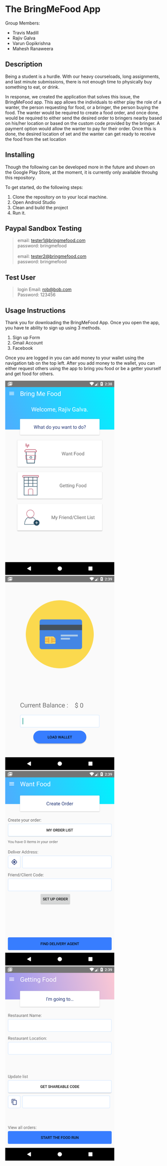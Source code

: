 # The BringMeFood App
Group Members:
- Travis Madill
- Rajiv Galva
- Varun Gopikrishna
- Mahesh Ranaweera

## Description
Being a student is a hurdle. With our heavy courseloads, long assignments, and last minute submissions, there is not enough time to physically buy
something to eat, or drink. 

In response, we created the application that solves this issue, the BringMeFood app. This app allows the individuals to either play the role of a wanter, the person requesting for food, or a bringer, the person buying the food. The wanter would be required to create a food order, and once done, would be required to either send the desired order to bringers nearby based on his/her location or based on the custom code provided by the bringer. A payment option would allow the wanter to pay for their order. Once this is done, the desired location of set and the wanter can get ready to receive the food from the set location

## Installing
Though the following can be developed more in the future and shown on the Google Play Store, at the moment, it is currently only available throuhg this repository. 

To get started, do the following steps:
1. Clone the repository on to your local machine.
2. Open Android Studio
3. Clean and build the project
4. Run it.

## Paypal Sandbox Testing 
> email: tester1@bringmefood.com<br/>password: bringmefood<br/><br/>
> email: tester2@bringmefood.com<br/>	password: bringmefood

## Test User
>login Email: rob@bob.com <br/> Password: 123456

## Usage Instructions
Thank you for downloading the BringMeFood App. Once you open the app, you have te ability to sign up using 3 methods.
1. Sign up Form
2. Gmail Account
3. Facebook

Once you are logged in you can add money to your wallet using the navigation tab on the top left. After you add money to the wallet, you can either request others using the app to bring you food or be a getter yourself and get food for others.

<img src="/screencaps/Screenshot_1513453116.png" width="350">        <img src="/screencaps/Screenshot_1513453155.png" width="350">
<img src="/screencaps/Screenshot_1513453161.png" width="350">        <img src="/screencaps/Screenshot_1513453167.png" width="350">


